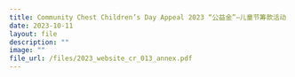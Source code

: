 ```yaml
---
title: Community Chest Children’s Day Appeal 2023 “公益金”—儿童节筹款活动
date: 2023-10-11
layout: file
description: ""
image: ""
file_url: /files/2023_website_cr_013_annex.pdf
---
```

